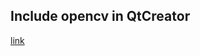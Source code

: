 ## Include opencv in QtCreator
[link](https://medium.com/@adakaminkure/proper-way-to-include-opencv-in-qt-project-osx-69ed3fc3dada)
